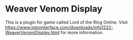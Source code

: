 # Weaver Venom Display
This is a plugin for game called Lord of the Ring Online. Visit https://www.lotrointerface.com/downloads/info1222-WeaverVenomDisplay.html for more information.

